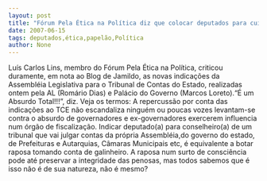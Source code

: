 ```yaml
---
layout: post
title: "Fórum Pela Ética na Política diz que colocar deputados para cuidar do TCE é o mesmo que raposa no galinheiro"
date: 2007-06-15
tags: deputados,ética,papelão,Política
author: None
---
```

Lu&iacute;s Carlos Lins, membro do F&oacute;rum Pela &Eacute;tica na Pol&iacute;tica, criticou duramente, em nota ao Blog de Jamildo, as novas indica&ccedil;&otilde;es da Assembl&eacute;ia Legislativa para o Tribunal de Contas do Estado, realizadas ontem pela AL (Rom&aacute;rio Dias) e Pal&aacute;cio do Governo (Marcos Loreto).&ldquo;&Eacute; um Absurdo Total!!!&rdquo;, diz. Veja os termos:
A repercuss&atilde;o por conta das indica&ccedil;&otilde;es ao TCE n&atilde;o escandaliza ningu&eacute;m ou poucas vozes levantam-se contra o absurdo de governadores e ex-governadores exercerem influencia num &oacute;rg&atilde;o de fiscaliza&ccedil;&atilde;o. 
Indicar deputado(a) para conselheiro(a) de um tribunal que vai julgar contas da pr&oacute;pria Assembl&eacute;ia,do governo do estado, de Prefeituras e Autarquias, C&acirc;maras Municipais etc, &eacute; equivalente a botar raposa tomando conta de galinheiro. 
A raposa num surto de consci&ecirc;ncia pode at&eacute; preservar a integridade das penosas, mas todos sabemos que &eacute; isso n&atilde;o &eacute; de sua natureza, n&atilde;o &eacute; mesmo?&nbsp;  